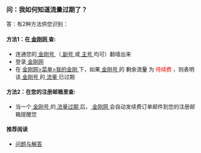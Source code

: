 ### 问：我如何知道流量过期了？
答：有2种方法供您识别：

#### 方法1：在[ 金刚网 ](https://a2zitpro.github.io/web/金刚中文网)查:

- 连通您的[ 金刚号 ](https://a2zitpro.github.io/web/金刚号)（[ 副号 ](https://a2zitpro.github.io/web/副号)或[ 主号 ](https://a2zitpro.github.io/web/主号)均可）翻墙出来
- 登录[ 金刚网 ](https://a2zitpro.github.io/web/金刚中文网)
- 在 [ 金刚网>菜单>我的金刚 ](https://www.atozitpro.net/zh/my-account/)下，如果[ 金刚号 ](https://a2zitpro.github.io/web/金刚号)的<font color="Black"> 剩余流量 </font> 为 <font color="Red"> 待续费 </font>，则表明该[ 金刚号 ](https://a2zitpro.github.io/web/金刚号)的[ 流量 ](https://a2zitpro.github.io/web/流量)已过期

#### 方法2：在您的注册邮箱里查:
- 当一个[ 金刚号 ](https://a2zitpro.github.io/web/金刚号)的[ 流量过期 ](https://a2zitpro.github.io/web/流量过直入)后，[ 金刚网 ](https://a2zitpro.github.io/web/金刚中文网)会自动发续费订单邮件到您的注册邮箱提醒您

#### 推荐阅读
- [ 问题与解答 ](https://a2zitpro.github.io/web/问题与解答)
